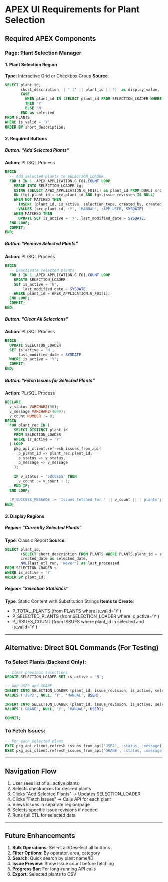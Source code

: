 # APEX UI Requirements for Plant Selection

## Required APEX Components

### Page: Plant Selection Manager

#### 1. Plant Selection Region
**Type**: Interactive Grid or Checkbox Group
**Source**: 
```sql
SELECT plant_id, 
       short_description || ' (' || plant_id || ')' as display_value,
       CASE 
         WHEN plant_id IN (SELECT plant_id FROM SELECTION_LOADER WHERE is_active = 'Y')
         THEN 'Y' 
         ELSE 'N' 
       END as selected
FROM PLANTS 
WHERE is_valid = 'Y'
ORDER BY short_description;
```

#### 2. Required Buttons

##### Button: "Add Selected Plants"
**Action**: PL/SQL Process
```sql
BEGIN
  -- Add selected plants to SELECTION_LOADER
  FOR i IN 1..APEX_APPLICATION.G_F01.COUNT LOOP
    MERGE INTO SELECTION_LOADER tgt
    USING (SELECT APEX_APPLICATION.G_F01(i) as plant_id FROM DUAL) src
    ON (tgt.plant_id = src.plant_id AND tgt.issue_revision IS NULL)
    WHEN NOT MATCHED THEN
      INSERT (plant_id, is_active, selection_type, created_by, created_date)
      VALUES (src.plant_id, 'Y', 'MANUAL', :APP_USER, SYSDATE)
    WHEN MATCHED THEN
      UPDATE SET is_active = 'Y', last_modified_date = SYSDATE;
  END LOOP;
  COMMIT;
END;
```

##### Button: "Remove Selected Plants"
**Action**: PL/SQL Process
```sql
BEGIN
  -- Deactivate selected plants
  FOR i IN 1..APEX_APPLICATION.G_F01.COUNT LOOP
    UPDATE SELECTION_LOADER 
    SET is_active = 'N', 
        last_modified_date = SYSDATE
    WHERE plant_id = APEX_APPLICATION.G_F01(i);
  END LOOP;
  COMMIT;
END;
```

##### Button: "Clear All Selections"
**Action**: PL/SQL Process
```sql
BEGIN
  UPDATE SELECTION_LOADER 
  SET is_active = 'N', 
      last_modified_date = SYSDATE
  WHERE is_active = 'Y';
  COMMIT;
END;
```

##### Button: "Fetch Issues for Selected Plants"
**Action**: PL/SQL Process
```sql
DECLARE
  v_status VARCHAR2(50);
  v_message VARCHAR2(4000);
  v_count NUMBER := 0;
BEGIN
  FOR plant_rec IN (
    SELECT DISTINCT plant_id 
    FROM SELECTION_LOADER 
    WHERE is_active = 'Y'
  ) LOOP
    pkg_api_client.refresh_issues_from_api(
      p_plant_id => plant_rec.plant_id,
      p_status => v_status,
      p_message => v_message
    );
    
    IF v_status = 'SUCCESS' THEN
      v_count := v_count + 1;
    END IF;
  END LOOP;
  
  :P_SUCCESS_MESSAGE := 'Issues fetched for ' || v_count || ' plants';
END;
```

#### 3. Display Regions

##### Region: "Currently Selected Plants"
**Type**: Classic Report
**Source**:
```sql
SELECT plant_id,
       (SELECT short_description FROM PLANTS WHERE PLANTS.plant_id = s.plant_id) as plant_name,
       created_date as selected_date,
       NVL(last_etl_run, 'Never') as last_processed
FROM SELECTION_LOADER s
WHERE is_active = 'Y'
ORDER BY plant_id;
```

##### Region: "Selection Statistics"
**Type**: Static Content with Substitution Strings
**Items to Create**:
- P_TOTAL_PLANTS (from PLANTS where is_valid='Y')
- P_SELECTED_PLANTS (from SELECTION_LOADER where is_active='Y')  
- P_ISSUES_COUNT (from ISSUES where plant_id in selected and is_valid='Y')

---

## Alternative: Direct SQL Commands (For Testing)

### To Select Plants (Backend Only):
```sql
-- Clear previous selections
UPDATE SELECTION_LOADER SET is_active = 'N';

-- Add JSP2 and GRANE
INSERT INTO SELECTION_LOADER (plant_id, issue_revision, is_active, selection_type, created_by)
VALUES ('JSP2', NULL, 'Y', 'MANUAL', USER);

INSERT INTO SELECTION_LOADER (plant_id, issue_revision, is_active, selection_type, created_by)
VALUES ('GRANE', NULL, 'Y', 'MANUAL', USER);

COMMIT;
```

### To Fetch Issues:
```sql
-- For each selected plant
EXEC pkg_api_client.refresh_issues_from_api('JSP2', :status, :message);
EXEC pkg_api_client.refresh_issues_from_api('GRANE', :status, :message);
```

---

## Navigation Flow

1. User sees list of all active plants
2. Selects checkboxes for desired plants
3. Clicks "Add Selected Plants" → Updates SELECTION_LOADER
4. Clicks "Fetch Issues" → Calls API for each plant
5. Views issues in separate region/page
6. Selects specific issue revisions if needed
7. Runs full ETL for selected data

---

## Future Enhancements

1. **Bulk Operations**: Select all/Deselect all buttons
2. **Filter Options**: By operator, area, category
3. **Search**: Quick search by plant name/ID
4. **Issue Preview**: Show issue count before fetching
5. **Progress Bar**: For long-running API calls
6. **Export**: Selected plants to CSV